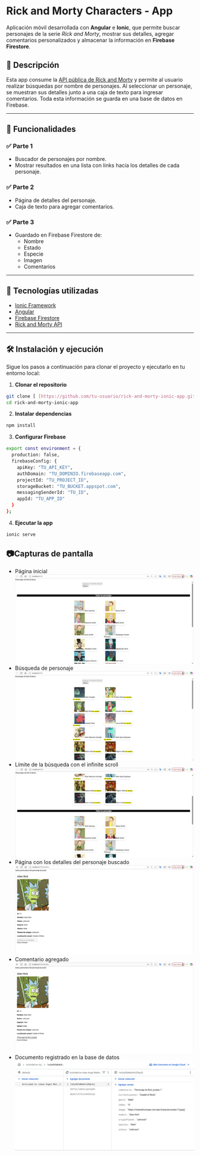 # Rick and Morty Characters - App

Aplicación móvil desarrollada con **Angular** e **Ionic**, que permite buscar personajes de la serie *Rick and Morty*, mostrar sus detalles, agregar comentarios personalizados y almacenar la información en **Firebase Firestore**.

## 📱 Descripción

Esta app consume la [API pública de Rick and Morty](https://rickandmortyapi.com/) y permite al usuario realizar búsquedas por nombre de personajes. Al seleccionar un personaje, se muestran sus detalles junto a una caja de texto para ingresar comentarios. Toda esta información se guarda en una base de datos en Firebase.

---

## 🚀 Funcionalidades

### ✅ Parte 1
- Buscador de personajes por nombre.
- Mostrar resultados en una lista con links hacia los detalles de cada personaje.

### ✅ Parte 2
- Página de detalles del personaje.
- Caja de texto para agregar comentarios.

### ✅ Parte 3
- Guardado en Firebase Firestore de:
  - Nombre
  - Estado
  - Especie
  - Imagen
  - Comentarios

---  
  
## 🧪 Tecnologías utilizadas

- [Ionic Framework](https://ionicframework.com/)
- [Angular](https://angular.io/)
- [Firebase Firestore](https://firebase.google.com/docs/firestore)
- [Rick and Morty API](https://rickandmortyapi.com/)

---

## 🛠️ Instalación y ejecución

Sigue los pasos a continuación para clonar el proyecto y ejecutarlo en tu entorno local:

1. **Clonar el repositorio**

```bash
git clone [ [https://github.com/tu-usuario/rick-and-morty-ionic-app.git](https://github.com/Anng3l/RickAPI-Ionic/tree/main)](https://github.com/Anng3l/RickAPI-Ionic)
cd rick-and-morty-ionic-app
```
2. **Instalar dependencias**
```bash
npm install
```
3. **Configurar Firebase**
```bash
export const environment = {
  production: false,
  firebaseConfig: {
    apiKey: "TU_API_KEY",
    authDomain: "TU_DOMINIO.firebaseapp.com",
    projectId: "TU_PROJECT_ID",
    storageBucket: "TU_BUCKET.appspot.com",
    messagingSenderId: "TU_ID",
    appId: "TU_APP_ID"
  }
};
```
4. **Ejecutar la app**
```bash
ionic serve

```

## 📷Capturas de pantalla
 - Página inicial
![_](./images/pagina%20inicial.png)
 - Búsqueda de personaje
![_](./images/busqueda%201.png)
 - Límite de la búsqueda con el infinite scroll
![_](./images/busqueda%201.1.png)
 - Página con los detalles del personaje buscado
![_](./images/detalles%20de%20personaje.png)
 - Comentario agregado
![_](./images/detalles%20con%20comentario.png)
 - Documento registrado en la base de datos
![_](./images/FirebaseCreacion.png)
